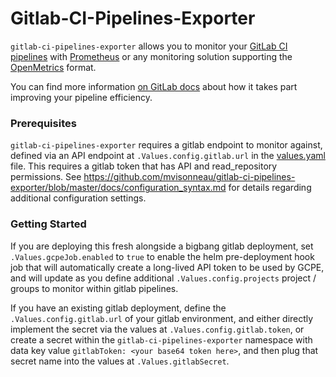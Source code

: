 # Gitlab-CI-Pipelines-Exporter

`gitlab-ci-pipelines-exporter` allows you to monitor your [GitLab CI pipelines](https://docs.gitlab.com/ee/ci/pipelines/) with [Prometheus](https://prometheus.io/) or any monitoring solution supporting the [OpenMetrics](https://github.com/OpenObservability/OpenMetrics) format.

You can find more information [on GitLab docs](https://docs.gitlab.com/ee/ci/pipelines/pipeline_efficiency.html#pipeline-monitoring) about how it takes part improving your pipeline efficiency.

### Prerequisites

`gitlab-ci-pipelines-exporter` requires a gitlab endpoint to monitor against, defined via an API endpoint at `.Values.config.gitlab.url` in the [values.yaml](../chart/values.yaml) file.  This requires a gitlab token that has API and read_repository permissions.  See <https://github.com/mvisonneau/gitlab-ci-pipelines-exporter/blob/master/docs/configuration_syntax.md> for details regarding additional configuration settings.

### Getting Started

If you are deploying this fresh alongside a bigbang gitlab deployment, set `.Values.gcpeJob.enabled` to `true` to enable the helm pre-deployment hook job that will automatically create a long-lived API token to be used by GCPE, and will update as you define additional `.Values.config.projects` project / groups to monitor within gitlab pipelines.

If you have an existing gitlab deployment, define the `.Values.config.gitlab.url` of your gitlab environment, and either directly implement the secret via the values at `.Values.config.gitlab.token`, or create a secret within the `gitlab-ci-pipelines-exporter` namespace with data key value `gitlabToken: <your base64 token here>`, and then plug that secret name into the values at `.Values.gitlabSecret`.  
